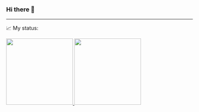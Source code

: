 ### Hi there 👋

<!--
**helendessa/helendessa** is a ✨ _special_ ✨ repository because its `README.md` (this file) appears on your GitHub profile.

Here are some ideas to get you started:

- 🔭 I’m currently working on ...
- 🌱 I’m currently learning ...
- 👯 I’m looking to collaborate on ...
- 🤔 I’m looking for help with ...
- 💬 Ask me about ...
- 📫 How to reach me: ...
- 😄 Pronouns: ...
- ⚡ Fun fact: ...
-->

---
:chart_with_upwards_trend: My status:
<div>
<a href="https://github.com/seu-usuário-aqui">
<img loading="lazy" height="180em" src="https://github-readme-stats.vercel.app/api/top-langs/?username=helendessa&layout=compact&langs_count=7&theme=dracula"/>
<img loading="lazy" height="180em" src="https://github-readme-stats.vercel.app/api?username=helendessa&show_icons=true&theme=dracula&include_all_commits=true&count_private=true"/>
</div>
